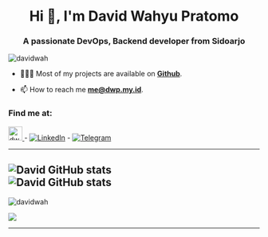 <h1 align="center">Hi 👋, I'm David Wahyu Pratomo</h1>
<h3 align="center">A passionate DevOps, Backend developer from Sidoarjo</h3>


<p align="left"> <img src="https://komarev.com/ghpvc/?username=davidwah&label=Profile%20views&color=0e75b6&style=flat" alt="davidwah" /> </p>  

- 👨🏻‍💻 Most of my projects are available on **[Github](https://github.com/davidwah?tab=repositories)**.

- 📫 How to reach me **me@dwp.my.id**.

### Find me at: 
<a href="https://dwp.my.id/" rel="noopener"><img class="alignnone" title="DWP!" src="https://img.shields.io/badge/dwp-blog-informational.svg?style=for-the-badge" alt="dwp-blog" height="28" />
</a> - [![LinkedIn](https://img.shields.io/badge/linkedin-%230077B5.svg?&style=for-the-badge&logo=linkedin&logoColor=white)](https://linkedin.com/in/david-wahyu-pratomo) - [![Telegram](	https://img.shields.io/badge/Telegram-2CA5E0?style=for-the-badge&logo=telegram&logoColor=white)](https://t.me/davidwah) 

<!--
- [![Instagram](https://img.shields.io/badge/Instagram-E4405F?style=for-the-badge&logo=instagram&logoColor=white)](https://www.instagram.com/david_wahyu)

- 📄 Know about my experiences **[Resume](https://drive.google.com/file/d/xx/view?usp=sharing)**.  
- 🌱 I’m currently learning **Dart**.
-->  
---
![David GitHub stats](https://github-readme-stats.vercel.app/api?username=davidwah&show_icons=true&theme=dracula&hide=stars,issues)  
![David GitHub stats](https://github-readme-streak-stats.herokuapp.com/?user=davidwah&theme=algolia&_icons=true&theme=dracula&hide=stars,issues)  
---


<p align="left"> <img src="https://komarev.com/ghpvc/?username=davidwah&label=Profile%20views&color=0e75b6&style=flat" alt="davidwah" /> </p>


<!--
![](https://visitor-badge.glitch.me/badge?page_id=davidwah.davidwah)
-->  
<img src="https://camo.githubusercontent.com/b867e04377eea646939445ce4e0565253428256abc39c6d32d7b67aab3160d18/68747470733a2f2f63617073756c652d72656e6465722e76657263656c2e6170702f6170693f747970653d776176696e6726636f6c6f723d6772616469656e74266865696768743d3130302673656374696f6e3d666f6f746572" theme=tokyonight/>

---
<!--
**davidwah/davidwah** is a ✨ _special_ ✨ repository because its `README.md` (this file) appears on your GitHub profile.

Here are some ideas to get you started:

- 🔭 I’m currently working on ...
- 🌱 I’m currently learning ...
- 👯 I’m looking to collaborate on ...
- 🤔 I’m looking for help with ...
- 💬 Ask me about ...
- 📫 How to reach me: ...
- 😄 Pronouns: ...
- ⚡ Fun fact: ...
-->

